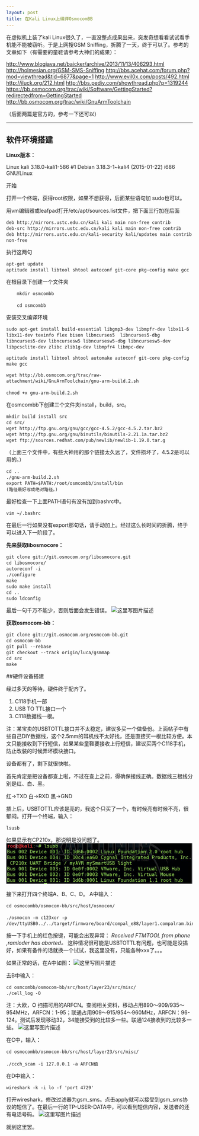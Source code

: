 ```yaml
---
layout: post
title: 在Kali Linux上编译OsmocomBB
---
```



在虚拟机上装了kali Linux很久了，一直没整点成果出来，突发奇想看看试试看手机能不能被窃听。于是上网搜GSM Sniffing，折腾了一天，终于可以了。参考的文章如下（有需要的童鞋请参考大神们的成果）：

http://www.blogjava.net/baicker/archive/2013/11/13/406293.html
http://holmesian.org/GSM-SMS-Sniffing
http://bbs.acehat.com/forum.php?mod=viewthread&tid=6877&page=1
http://www.evil0x.com/posts/492.html
http://iluck.org/212.html
http://bbs.pediy.com/showthread.php?p=1319244
https://bb.osmocom.org/trac/wiki/Software/GettingStarted?redirectedfrom=GettingStarted
http://bb.osmocom.org/trac/wiki/GnuArmToolchain

（后面两篇是官方的，参考一下还可以）

-------------------

## 软件环境搭建

**Linux版本：**

Linux kali 3.18.0-kali1-586 #1 Debian 3.18.3-1~kali4 (2015-01-22) i686 GNU/Linux

开始

打开一个终端，获得root权限，如果不想获得，后面某些语句加 sudo也可以。

用vm编辑器或leafpad打开/etc/apt/sources.list文件，把下面三行加在后面

```
deb http://mirrors.ustc.edu.cn/kali kali main non-free contrib
deb-src http://mirrors.ustc.edu.cn/kali kali main non-free contrib
deb http://mirrors.ustc.edu.cn/kali-security kali/updates main contrib non-free
```

执行这两句

```
apt-get update
aptitude install libtool shtool autoconf git-core pkg-config make gcc
```

在根目录下创建一个文件夹

```
    mkdir osmcombb

    cd osmcombb
```

安装交叉编译环境

```
sudo apt-get install build-essential libgmp3-dev libmpfr-dev libx11-6 libx11-dev texinfo flex bison libncurses5  libncurses5-dbg libncurses5-dev libncursesw5 libncursesw5-dbg libncursesw5-dev libpcsclite-dev zlibc zlib1g-dev libmpfr4 libmpc-dev
```

```
aptitude install libtool shtool automake autoconf git-core pkg-config make gcc
```

```
wget http://bb.osmocom.org/trac/raw-attachment/wiki/GnuArmToolchain/gnu-arm-build.2.sh

chmod +x gnu-arm-build.2.sh
```

在osmcombb下创建三个文件夹install，build，src。

```
mkdir build install src
cd src/
wget http://ftp.gnu.org/gnu/gcc/gcc-4.5.2/gcc-4.5.2.tar.bz2
wget http://ftp.gnu.org/gnu/binutils/binutils-2.21.1a.tar.bz2
wget ftp://sources.redhat.com/pub/newlib/newlib-1.19.0.tar.g
```

（上面三个文件中，有些大神用的那个链接太久远了，文件损坏了，4.5.2是可以用的。）

```
cd ..
./gnu-arm-build.2.sh
export PATH=$PATH:/root/osmcombb/install/bin
(路径最好写成绝对路径。)
```

最好检查一下上面PATH语句有没有加到bashrc中。

```
vim ~/.bashrc
```

在最后一行如果没有export那句话，请手动加上。经过这么长时间的折腾，终于可以进入下一阶段了。

**先来获取libosmocore：**

```
git clone git://git.osmocom.org/libosmocore.git
cd libosmocore/
autoreconf -i
./configure
make
sudo make install
cd ..
sudo ldconfig
```

最后一句千万不能少，否则后面会发生错误。
![这里写图片描述](/myBlog/images/kali1.jpg)

**获取osmocom-bb：**

```
git clone git://git.osmocom.org/osmocom-bb.git
cd osmocom-bb
git pull --rebase
git checkout --track origin/luca/gsmmap
cd src
make
```

##硬件设备搭建

经过多天的等待，硬件终于配齐了。

1. C118手机一部
2. USB TO TTL接口一个
3. C118数据线一根。

注：某宝卖的USBTOTTL接口并不太稳定，建议多买一个做备份。上面帖子中有些自己DIY数据线，这个2.5mm的耳机线不太好找，还是直接买一根比较方便。本文只能接收到下行短信，如果某些童鞋要接收上行短信，建议买两个C118手机，防止改装的时候弄坏模块接口。

设备都有了，剩下就很快啦。

首先肯定是把设备都查上啦，不过在查上之前，得确保接线正确。数据线三根线分别是红、白、黑。

红->TXD
白->RXD
黑->GND

插上后，USBTOTTL应该是亮的，我这个只买了一个，有时候亮有时候不亮，很郁闷。打开一个终端，输入：

```
lsusb
```

如果显示有CP210x，那说明是没问题了。
![这里写图片描述](/images/kali2.jpg)

接下来打开四个终端A、B、C、D。
A中输入：

```
cd osmocombb/osmocom-bb/src/host/osmocon/

./osmocon -m c123xor -p /dev/ttyUSB0../../target/firmware/board/compal_e88/layer1.compalram.bin
```

按一下手机上的红色按键，可能会出现异常：
*Received FTMTOOL from phone ,ramloder has aborted。*
这种情况很可能是USBTOTTL有问题，也可能是没插好，如果有备件的话就换一个试试，我这里没有，只能各种xxx了。。。

如果正常的话，在A中如图：
![这里写图片描述](/myBlog/images/kali3.jpg)

去B中输入：

```
cd osmcombb/osmocom-bb/src/host/layer23/src/misc/
./cell_log -O
```

注：大欧，O
扫描可用的ARFCN。查阅相关资料，移动占用890～909/935～954MHz，ARFCN：1-95；联通占用909～915/954～960MHz，ARFCN：96-124。测试后发现移动32，34能接受到的比较多一些。联通124接收到的比较多一些。
![这里写图片描述](/myBlog/images/kali4.jpg)

在C中，输入：

```
cd osmocombb/osmocom-bb/src/host/layer23/src/misc/

./ccch_scan -i 127.0.0.1 -a ARFCN值
```

在D中输入：

```
wireshark -k -i lo -f 'port 4729'
```

打开wireshark，修改过滤器为gsm_sms。点击apply就可以接受到gsm_sms协议的短信了。在最后一行的TP-USER-DATA中，可以看到短信内容，发送者的还有电话号码。
![这里写图片描述](/myBlog/images/kali5.jpg)

就到这里罢。
